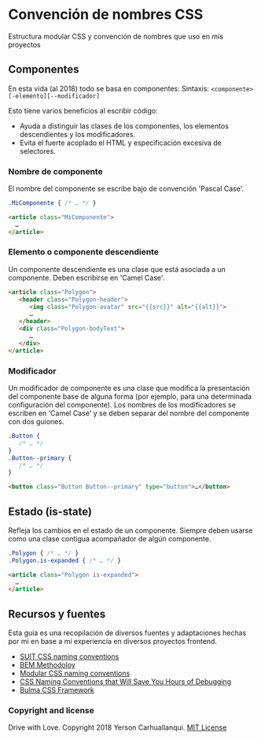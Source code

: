 # Convención de nombres CSS
Estructura modular CSS y convención de nombres que uso en mis proyectos

## Componentes
En esta vida (al 2018) todo se basa en componentes:
Sintaxis: `<componente>[-elemento][--modificador]`

Esto tiene varios beneficios al escribir código:
* Ayuda a distinguir las clases de los componentes, los elementos descendientes y los modificadores.
* Evita el fuerte acoplado el HTML y especificación excesiva de selectores.

### Nombre de componente
El nombre del componente se escribe bajo de convención 'Pascal Case'.

```css
.MiComponente { /* … */ }
```

```html
<article class="MiComponente">
  …
</article>
```

### Elemento o componente descendiente
Un componente descendiente es una clase que está asociada a un componente. Deben escribirse en 'Camel Case'.

```html
<article class="Polygon">
   <header class="Polygon-header">
      <img class="Polygon-avatar" src="{{src}}" alt="{{alt}}">
      …
   </header>
   <div class="Polygon-bodyText">
      …
   </div>
</article>
```

### Modificador
Un modificador de componente es una clase que modifica la presentación del componente base de alguna forma (por ejemplo, para una determinada configuración del componente). Los nombres de los modificadores se escriben en 'Camel Case' y se deben separar del nombre del componente con dos guiones.

```css
.Button {
   /* … */
}
.Button--primary {
   /* … */
}
```

```html
<button class="Button Button--primary" type="button">…</button>
```

## Estado (is-state)
Refleja los cambios en el estado de un componente. Siempre deben usarse como una clase contigua acompañador de algún componente.

```css
.Polygon { /* … */ }
.Polygon.is-expanded { /* … */ }
```

```html
<article class="Polygon is-expanded">
  …
</article>
```


## Recursos y fuentes
Esta guia es una recopilación de diversos fuentes y adaptaciones hechas por mi en base a mi experiencia en diversos proyectos frontend.

* [SUIT CSS naming conventions](https://github.com/suitcss/suit/blob/master/doc/naming-conventions.md)
* [BEM Methodoloy](http://getbem.com/naming/)
* [Modular CSS naming conventions](http://thesassway.com/advanced/modular-css-naming-conventions)
* [CSS Naming Conventions that Will Save You Hours of Debugging](https://medium.freecodecamp.org/css-naming-conventions-that-will-save-you-hours-of-debugging-35cea737d849)
* [Bulma CSS Framework](https://github.com/jgthms/bulma)

### Copyright and license

Drive with Love. Copyright 2018 Yerson Carhuallanqui. [MIT License](https://github.com/yersoncp/CSS-naming-conventions-es/blob/master/LICENSE)
